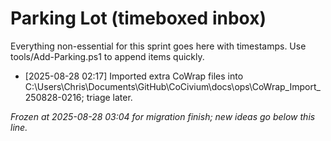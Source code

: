 <!-- status: stub; target: 150+ words -->
<!-- status: stub; target: 150+ words -->
<!-- status: stub; target: 150+ words -->
<!-- status: stub; target: 150+ words -->
# Parking Lot (timeboxed inbox)

Everything non-essential for this sprint goes here with timestamps.
Use tools/Add-Parking.ps1 to append items quickly.
- [2025-08-28 02:17] Imported extra CoWrap files into C:\Users\Chris\Documents\GitHub\CoCivium\docs\ops\CoWrap_Import_250828-0216; triage later.

_Frozen at 2025-08-28 03:04 for migration finish; new ideas go below this line._





